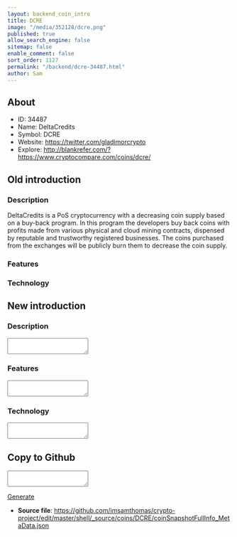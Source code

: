 ```yaml
---
layout: backend_coin_intro
title: DCRE
image: "/media/352128/dcre.png"
published: true
allow_search_engine: false
sitemap: false
enable_comment: false
sort_order: 1127
permalink: "/backend/dcre-34487.html"
author: Sam
---
```


## About

- ID: 34487
- Name: DeltaCredits
- Symbol: DCRE
- Website: https://twitter.com/gladimorcrypto
- Explore: http://blankrefer.com/?https://www.cryptocompare.com/coins/dcre/


## Old introduction

### Description

<p>DeltaCredits is a PoS cryptocurrency with a decreasing coin supply based on a buy-back program. In this program the developers buy back coins with profits made from various physical and cloud mining contracts, dispensed by reputable and trustworthy registered businesses. The coins purchased from the exchanges will be publicly burn them to decrease the coin supply.</p>

### Features


### Technology




## New introduction


### Description
<textarea id="meta_description" name="description"></textarea>

### Features
<textarea id="meta_features" name="features"></textarea>

### Technology
<textarea id="meta_technology" name="technology"></textarea>


## Copy to Github

<textarea id="coinsnapshotfullinfo_metadata"></textarea>

<a href="#gen" onclick="generateMetaDatJson()">Generate</a>

- **Source file**: <a href="https://github.com/imsamthomas/crypto-project/edit/master/shell/_source/coins/DCRE/coinSnapshotFullInfo_MetaData.json">https://github.com/imsamthomas/crypto-project/edit/master/shell/_source/coins/DCRE/coinSnapshotFullInfo_MetaData.json</a>

